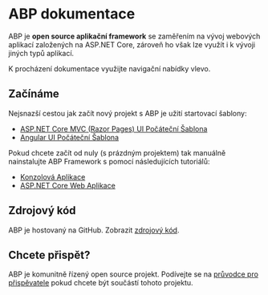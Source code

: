 ﻿# ABP dokumentace

ABP je **open source aplikační framework** se zaměřením na vývoj webových aplikací založených na ASP.NET Core, zároveň ho však lze využít i k vývoji jiných typů aplikací.

K procházení dokumentace využijte navigační nabídky vlevo.

## Začínáme

Nejsnazší cestou jak začít nový projekt s ABP je užití startovací šablony:

* [ASP.NET Core MVC (Razor Pages) UI Počáteční Šablona](Getting-Started-AspNetCore-MVC-Template.md)
* [Angular UI Počáteční Šablona](Getting-Started-Angular-Template.md)

Pokud chcete začít od nuly (s prázdným projektem) tak manuálně nainstalujte ABP Framework s pomocí následujících tutoriálů:

* [Konzolová Aplikace](Getting-Started-Console-Application.md)
* [ASP.NET Core Web Aplikace](Getting-Started-AspNetCore-Application.md)

## Zdrojový kód

ABP je hostovaný na GitHub. Zobrazit [zdrojový kód](https://github.com/abpframework/abp).

## Chcete přispět?

ABP je komunitně řízený open source projekt. Podívejte se na [průvodce pro přispěvatele](Contribution/Index.md) pokud chcete být součástí tohoto projektu.

